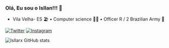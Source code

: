 ### Olá, Eu sou o Isllan!!! 👋
- Vila Velha- ES 🏖️
• Computer science 👨‍💻
• Officer R / 2 Brazilian Army 🔰

[![Twitter](https://img.shields.io/badge/Twitter-1DA1F2?style=for-the-badge&logo=twitter&logoColor=white)](https://twitter.com/isllan_rx)
[![Instagram](https://img.shields.io/badge/Instagram-E4405F?style=for-the-badge&logo=instagram&logoColor=white)](https://instagram.com/Isllan_Toso)

![Isllarx GitHub stats](https://github-readme-stats.vercel.app/api?username=Isllanrx&show_icons=true&theme=dracula)

